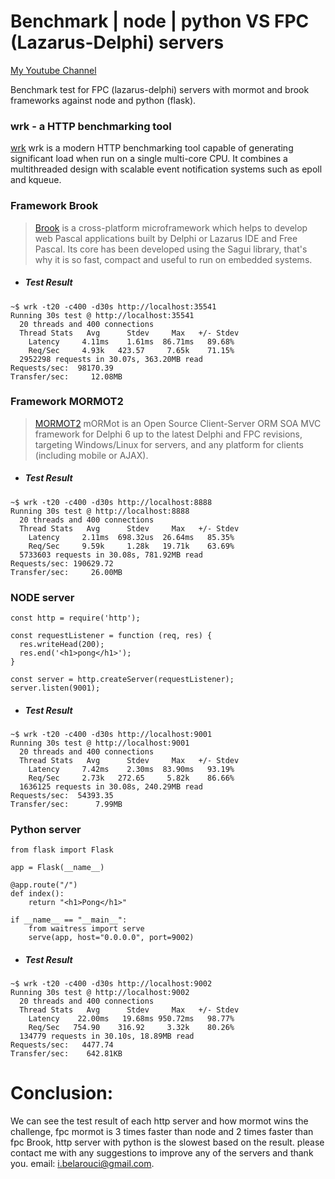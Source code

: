 # Benchmark | node | python VS FPC (Lazarus-Delphi) servers



[My Youtube Channel](https://www.youtube.com/channel/UC40vkVRoZ4vWl5E-wsDhKfQ)


Benchmark test for FPC (lazarus-delphi) servers with mormot and brook frameworks against node and python (flask).

### wrk - a HTTP benchmarking tool

[wrk](https://github.com/wg/wrk) wrk is a modern HTTP benchmarking tool capable of generating significant load when run on a single multi-core CPU. It combines a multithreaded design with scalable event notification systems such as epoll and kqueue.


### Framework Brook

> [Brook](https://github.com/risoflora/brookframework) is a cross-platform microframework which helps to develop web Pascal applications built by Delphi or Lazarus IDE and Free Pascal. Its core has been developed using the Sagui library, that's why it is so fast, compact and useful to run on embedded systems.

- ##### Test Result
```
~$ wrk -t20 -c400 -d30s http://localhost:35541
Running 30s test @ http://localhost:35541
  20 threads and 400 connections
  Thread Stats   Avg      Stdev     Max   +/- Stdev
    Latency     4.11ms    1.61ms  86.71ms   89.68%
    Req/Sec     4.93k   423.57     7.65k    71.15%
  2952298 requests in 30.07s, 363.20MB read
Requests/sec:  98170.39
Transfer/sec:     12.08MB
```

### Framework MORMOT2

> [MORMOT2](https://github.com/synopse/mORMot2) mORMot is an Open Source Client-Server ORM SOA MVC framework for Delphi 6 up to the latest Delphi and FPC revisions, targeting Windows/Linux for servers, and any platform for clients (including mobile or AJAX).


- ##### Test Result
```
~$ wrk -t20 -c400 -d30s http://localhost:8888
Running 30s test @ http://localhost:8888
  20 threads and 400 connections
  Thread Stats   Avg      Stdev     Max   +/- Stdev
    Latency     2.11ms  698.32us  26.64ms   85.35%
    Req/Sec     9.59k     1.28k   19.71k    63.69%
  5733603 requests in 30.08s, 781.92MB read
Requests/sec: 190629.72
Transfer/sec:     26.00MB

```

### NODE server


```
const http = require('http');

const requestListener = function (req, res) {
  res.writeHead(200);
  res.end('<h1>pong</h1>');
}

const server = http.createServer(requestListener);
server.listen(9001);
```

- ##### Test Result
```
~$ wrk -t20 -c400 -d30s http://localhost:9001
Running 30s test @ http://localhost:9001
  20 threads and 400 connections
  Thread Stats   Avg      Stdev     Max   +/- Stdev
    Latency     7.42ms    2.30ms  83.90ms   93.19%
    Req/Sec     2.73k   272.65     5.82k    86.66%
  1636125 requests in 30.08s, 240.29MB read
Requests/sec:  54393.35
Transfer/sec:      7.99MB

```

### Python server
```
from flask import Flask

app = Flask(__name__)

@app.route("/")
def index():
    return "<h1>Pong</h1>"

if __name__ == "__main__":
    from waitress import serve
    serve(app, host="0.0.0.0", port=9002)
```

- ##### Test Result
```
~$ wrk -t20 -c400 -d30s http://localhost:9002
Running 30s test @ http://localhost:9002
  20 threads and 400 connections
  Thread Stats   Avg      Stdev     Max   +/- Stdev
    Latency    22.00ms   19.68ms 950.72ms   98.77%
    Req/Sec   754.90    316.92     3.32k    80.26%
  134779 requests in 30.10s, 18.89MB read
Requests/sec:   4477.74
Transfer/sec:    642.81KB

```

# Conclusion:
We can see the test result of each http server and how mormot wins the challenge, fpc mormot is 3 times faster than node and 2 times faster than fpc Brook, http server with python is the slowest based on the result. please contact me with any suggestions to improve any of the servers and thank you.
email: i.belarouci@gmail.com.




